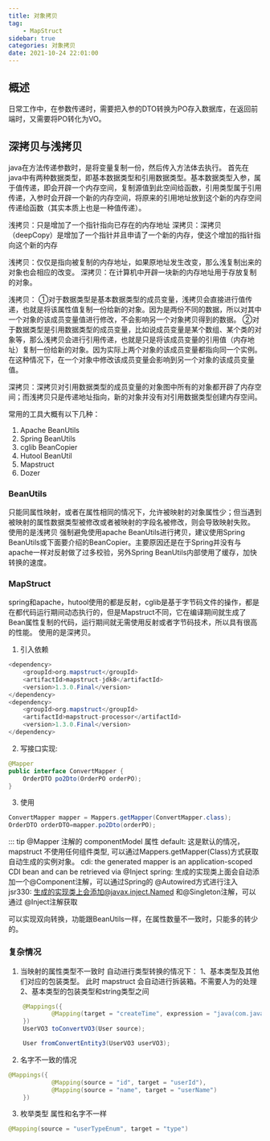 ```yaml
---
title: 对象拷贝
tag:
    - MapStruct
sidebar: true
categories: 对象拷贝
date: 2021-10-24 22:01:00
---
```


## 概述

日常工作中，在参数传递时，需要把入参的DTO转换为PO存入数据库，在返回前端时，又需要将PO转化为VO。

## 深拷贝与浅拷贝
java在方法传递参数时，是将变量复制一份，然后传入方法体去执行。
首先在java中有两种数据类型，即基本数据类型和引用数据类型。基本数据类型入参，属于值传递，即会开辟一个内存空间，复制源值到此空间给函数，引用类型属于引用传递，入参时会开辟一个新的内存空间，将原来的引用地址放到这个新的内存空间传递给函数（其实本质上也是一种值传递）。

浅拷贝：只是增加了一个指针指向已存在的内存地址
深拷贝：深拷贝（deepCopy）是增加了一个指针并且申请了一个新的内存，使这个增加的指针指向这个新的内存

浅拷贝：仅仅是指向被复制的内存地址，如果原地址发生改变，那么浅复制出来的对象也会相应的改变。
深拷贝：在计算机中开辟一块新的内存地址用于存放复制的对象。

浅拷贝：
①对于数据类型是基本数据类型的成员变量，浅拷贝会直接进行值传递，也就是将该属性值复制一份给新的对象。因为是两份不同的数据，所以对其中一个对象的该成员变量值进行修改，不会影响另一个对象拷贝得到的数据。
②对于数据类型是引用数据类型的成员变量，比如说成员变量是某个数组、某个类的对象等，那么浅拷贝会进行引用传递，也就是只是将该成员变量的引用值（内存地址）复制一份给新的对象。因为实际上两个对象的该成员变量都指向同一个实例。在这种情况下，在一个对象中修改该成员变量会影响到另一个对象的该成员变量值。

深拷贝：深拷贝对引用数据类型的成员变量的对象图中所有的对象都开辟了内存空间；而浅拷贝只是传递地址指向，新的对象并没有对引用数据类型创建内存空间。


常用的工具大概有以下几种：
1. Apache BeanUtils 
2. Spring BeanUtils
3. cglib BeanCopier
4. Hutool BeanUtil
5. Mapstruct
6. Dozer

### BeanUtils

只能同属性映射，或者在属性相同的情况下，允许被映射的对象属性少；但当遇到被映射的属性数据类型被修改或者被映射的字段名被修改，则会导致映射失败。 使用的是浅拷贝
强制避免使用apache BeanUtils进行拷贝，建议使用Spring BeanUtils或下面要介绍的BeanCopier。主要原因还是在于Spring并没有与 apache一样对反射做了过多校验，另外Spring BeanUtils内部使用了缓存，加快转换的速度。

### MapStruct

spring和apache，hutool使用的都是反射，cglib是基于字节码文件的操作，都是在都代码运行期间动态执行的，但是Mapstruct不同，它在编译期间就生成了 Bean属性复制的代码，运行期间就无需使用反射或者字节码技术，所以具有很高的性能。 使用的是深拷贝。
1. 引入依赖 
```java
<dependency>
    <groupId>org.mapstruct</groupId>
    <artifactId>mapstruct-jdk8</artifactId>
    <version>1.3.0.Final</version>
</dependency>
<dependency>
    <groupId>org.mapstruct</groupId>
    <artifactId>mapstruct-processor</artifactId>
    <version>1.3.0.Final</version>
</dependency>
```
2. 写接口实现:
```java
@Mapper
public interface ConvertMapper {
    OrderDTO po2Dto(OrderPO orderPO);
}
```
3. 使用
```java
ConvertMapper mapper = Mappers.getMapper(ConvertMapper.class);
OrderDTO orderDTO=mapper.po2Dto(orderPO);
```
::: tip
@Mapper 注解的 componentModel 属性
default: 这是默认的情况，mapstruct 不使用任何组件类型, 可以通过Mappers.getMapper(Class)方式获取自动生成的实例对象。
cdi: the generated mapper is an application-scoped CDI bean and can be retrieved via @Inject
spring: 生成的实现类上面会自动添加一个@Component注解，可以通过Spring的 @Autowired方式进行注入
jsr330: 生成的实现类上会添加@javax.inject.Named 和@Singleton注解，可以通过 @Inject注解获取



可以实现双向转换，功能跟BeanUtils一样，在属性数量不一致时，只能多的转少的。

### 复杂情况
1. 当映射的属性类型不一致时
自动进行类型转换的情况下：
1、基本类型及其他们对应的包装类型。
此时 mapstruct 会自动进行拆装箱。不需要人为的处理
2、基本类型的包装类型和string类型之间

```java
    @Mappings({
            @Mapping(target = "createTime", expression = "java(com.java.mmzsblog.util.DateTransform.strToDate(source.getCreateTime()))"),
    })
    UserVO3 toConvertVO3(User source);

    User fromConvertEntity3(UserVO3 userVO3);
```

2. 名字不一致的情况
```java
@Mappings({
            @Mapping(source = "id", target = "userId"),
            @Mapping(source = "name", target = "userName")
    })
```

3. 枚举类型 属性和名字不一样

```java
@Mapping(source = "userTypeEnum", target = "type")
```




